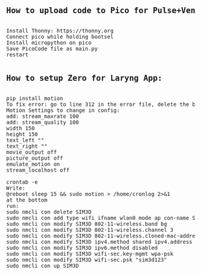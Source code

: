 <pre>
<b><h2>How to upload code to Pico for Pulse+Vent:</h2></b>
Install Thonny: https://thonny.org
Connect pico while holding bootsel
Install micropython on pico
Save PicoCode file as main.py
restart
</pre>

<pre>
<b><h2>How to setup Zero for Laryng App:</h2></b>
pip install motion
To fix error: go to line 312 in the error file, delete the broken line, delete the following lines with just a period.
Motion Settings to change in config:
add: stream_maxrate 100
add: stream_quality 100 
width 150 
height 150
text_left "" 
text_right ""
movie_output off 
picture_output off 
emulate_motion on 
stream_localhost off 

crontab -e
Write:
@reboot sleep 15 && sudo motion > /home/cronlog 2>&1 
at the bottom 
run: 
sudo nmcli con delete SIM3D
sudo nmcli con add type wifi ifname wlan0 mode ap con-name SIM3D ssid SIM3D autoconnect true 
sudo nmcli con modify SIM3D 802-11-wireless.band bg 
sudo nmcli con modify SIM3D 802-11-wireless.channel 3 
sudo nmcli con modify SIM3D 802-11-wireless.cloned-mac-address 00:12:34:56:78:9a
sudo nmcli con modify SIM3D ipv4.method shared ipv4.address 192.168.0.1/24 
sudo nmcli con modify SIM3D ipv6.method disabled 
sudo nmcli con modify SIM3D wifi-sec.key-mgmt wpa-psk 
sudo nmcli con modify SIM3D wifi-sec.psk "sim3d123"  
sudo nmcli con up SIM3D 
</pre>


